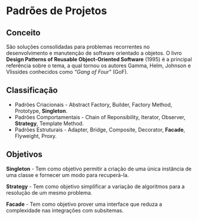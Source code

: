 # Padrões de Projetos  

## Conceito

São soluções consolidadas para problemas recorrentes no desenvolvimento e manutenção de software orientado a objetos.
O livro **Design Patterns of Reusable Object-Oriented Software** (1995) é a principal referência sobre o tema, a qual tornou os autores Gamma, Helm, Johnson e Vlissides conhecidos como *"Gang of Four"* (GoF).

## Classificação
* Padrões Criacionais - Abstract Factory, Builder, Factory Method, Prototype, **Singleton**.
* Padrões Comportamentais - Chain of Reponsibility, Iterator, Observer, **Strategy**, Template Method.
* Padrões Estruturais - Adapter, Bridge, Composite, Decorator, **Facade**, Flyweight, Proxy.


## Objetivos 

**Singleton** - Tem como objetivo permitir a criação de uma única instância de uma classe e fornecer um modo para recuperá-la.

**Strategy** - Tem como objetivo simplificar a variação de algoritmos para a resolução de um mesmo problema.

**Facade** - Tem como objetivo prover uma interface que reduza a complexidade nas integrações com subsitemas.